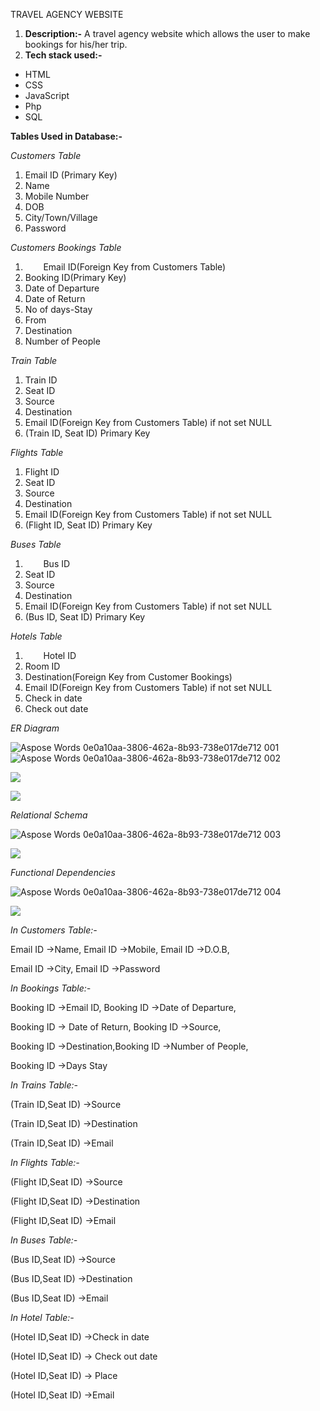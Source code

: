TRAVEL AGENCY WEBSITE

1. **Description:-** A travel agency website which allows the user to make bookings for his/her trip.
1. **Tech stack used:-** 
- HTML
- CSS
- JavaScript
- Php
- SQL

**Tables Used in Database:-**

*Customers Table*

1. Email ID (Primary Key)
1. Name
1. Mobile Number
1. DOB
1. City/Town/Village
1. Password

*Customers Bookings Table*

1. `	`Email ID(Foreign Key from Customers Table)
1. Booking ID(Primary Key)
1. Date of Departure
1. Date of Return
1. No of days-Stay
1. From
1. Destination
1. Number of People

*Train Table*

1. Train ID
1. Seat ID
1. Source
1. Destination
1. Email ID(Foreign Key from Customers Table) if not set NULL
1. (Train ID, Seat ID) Primary Key

*Flights Table*

1. Flight ID
1. Seat ID
1. Source
1. Destination
1. Email ID(Foreign Key from Customers Table) if not set NULL
1. (Flight ID, Seat ID) Primary Key

*Buses Table*

1. `	`Bus ID
1. Seat ID
1. Source
1. Destination
1. Email ID(Foreign Key from Customers Table) if not set NULL
1. (Bus ID, Seat ID) Primary Key

*Hotels Table*

1. `	`Hotel ID
1. Room ID
1. Destination(Foreign Key from Customer Bookings)
1. Email ID(Foreign Key from Customers Table) if not set NULL
1. Check in date
1. Check out date

*ER Diagram*


![Aspose Words 0e0a10aa-3806-462a-8b93-738e017de712 001](https://user-images.githubusercontent.com/102985520/206653314-0d65de11-455b-4647-bba8-36165dab0a9d.jpeg)
![Aspose Words 0e0a10aa-3806-462a-8b93-738e017de712 002](https://user-images.githubusercontent.com/102985520/206653347-ffe96229-9eff-44c0-b959-d7b0b4ee5dc6.jpeg)

![](Aspose.Words.0e0a10aa-3806-462a-8b93-738e017de712.001.jpeg)

![](Aspose.Words.0e0a10aa-3806-462a-8b93-738e017de712.002.jpeg)



*Relational Schema*

![Aspose Words 0e0a10aa-3806-462a-8b93-738e017de712 003](https://user-images.githubusercontent.com/102985520/206653388-365b9bf7-9387-46f0-9004-842b629f99e7.jpeg)


![](Aspose.Words.0e0a10aa-3806-462a-8b93-738e017de712.003.jpeg)



*Functional Dependencies*


![Aspose Words 0e0a10aa-3806-462a-8b93-738e017de712 004](https://user-images.githubusercontent.com/102985520/206653440-498d3f77-4d15-46c5-a7a1-a0a13fd33029.jpeg)

![](Aspose.Words.0e0a10aa-3806-462a-8b93-738e017de712.004.jpeg)

*In Customers Table:-*

Email ID →Name, Email ID →Mobile, Email ID →D.O.B,

Email ID →City, Email ID →Password

*In Bookings Table:-*

Booking ID →Email ID, Booking ID →Date of Departure,

Booking ID → Date of Return, Booking ID →Source,

Booking ID →Destination,Booking ID →Number of People,

Booking ID →Days Stay

*In Trains Table:-*

(Train ID,Seat ID) →Source

(Train ID,Seat ID) →Destination

(Train ID,Seat ID) →Email

*In Flights Table:-*

(Flight ID,Seat ID) →Source

(Flight ID,Seat ID) →Destination

(Flight ID,Seat ID) →Email


*In Buses Table:-*

(Bus ID,Seat ID) →Source

(Bus ID,Seat ID) →Destination

(Bus ID,Seat ID) →Email


*In Hotel Table:-*

(Hotel ID,Seat ID) →Check in date

(Hotel ID,Seat ID) → Check out date

(Hotel ID,Seat ID) → Place

(Hotel ID,Seat ID) →Email


